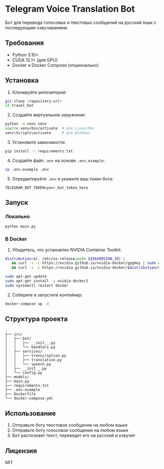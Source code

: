 # Telegram Voice Translation Bot

Бот для перевода голосовых и текстовых сообщений на русский язык с последующим озвучиванием.

## Требования

- Python 3.10+
- CUDA 12.1+ (для GPU)
- Docker и Docker Compose (опционально)

## Установка

1. Клонируйте репозиторий:
```bash
git clone <repository-url>
cd travel_bot
```

2. Создайте виртуальное окружение:
```bash
python -m venv venv
source venv/bin/activate  # для Linux/Mac
venv\Scripts\activate     # для Windows
```

3. Установите зависимости:
```bash
pip install -r requirements.txt
```

4. Создайте файл `.env` на основе `.env.example`:
```bash
cp .env.example .env
```

5. Отредактируйте `.env` и укажите ваш токен бота:
```
TELEGRAM_BOT_TOKEN=your_bot_token_here
```

## Запуск

### Локально

```bash
python main.py
```

### В Docker

1. Убедитесь, что установлен NVIDIA Container Toolkit:
```bash
distribution=$(. /etc/os-release;echo $ID$VERSION_ID) \
   && curl -s -L https://nvidia.github.io/nvidia-docker/gpgkey | sudo apt-key add - \
   && curl -s -L https://nvidia.github.io/nvidia-docker/$distribution/nvidia-docker.list | sudo tee /etc/apt/sources.list.d/nvidia-docker.list

sudo apt-get update
sudo apt-get install -y nvidia-docker2
sudo systemctl restart docker
```

2. Соберите и запустите контейнер:
```bash
docker-compose up -d
```

## Структура проекта

```
.
├── src/
│   ├── bot/
│   │   ├── __init__.py
│   │   └── handlers.py
│   ├── services/
│   │   ├── transcription.py
│   │   ├── translation.py
│   │   └── speech.py
│   ├── __init__.py
│   └── config.py
├── models/
├── main.py
├── requirements.txt
├── .env.example
├── Dockerfile
└── docker-compose.yml
```

## Использование

1. Отправьте боту текстовое сообщение на любом языке
2. Отправьте боту голосовое сообщение на любом языке
3. Бот распознает текст, переведет его на русский и озвучит

## Лицензия

MIT 